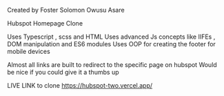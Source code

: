 Created by Foster Solomon Owusu Asare

Hubspot Homepage Clone

Uses Typescript , scss and HTML
Uses advanced Js concepts like IIFEs , DOM manipulation and ES6 modules
Uses OOP for creating the footer for mobile devices

Almost all links are built to redirect to the specific page on hubspot
Would be nice if you could give it a thumbs up

LIVE LINK to clone
https://hubspot-two.vercel.app/
